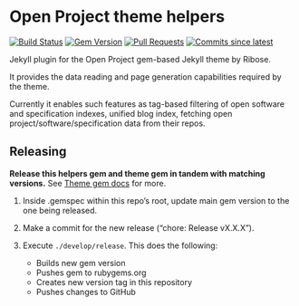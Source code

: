 # Open Project theme helpers

[![Build Status](https://github.com/riboseinc/jekyll-theme-open-project-helpers/actions/workflows/rake.yml/badge.svg)](https://github.com/riboseinc/jekyll-theme-open-project-helpers/actions/workflows/rake.yml)
[![Gem Version](https://img.shields.io/gem/v/jekyll-theme-open-project-helpers.svg)](https://rubygems.org/gems/jekyll-theme-open-project-helpers
)
[![Pull Requests](https://img.shields.io/github/issues-pr-raw/riboseinc/jekyll-theme-open-project-helpers.svg)](https://github.com/riboseinc/jekyll-theme-open-project-helpers/pulls)
[![Commits since latest](https://img.shields.io/github/commits-since/riboseinc/jekyll-theme-open-project-helpers/latest.svg)](https://github.com/riboseinc/jekyll-theme-open-project-helpers/releases)


Jekyll plugin for the Open Project gem-based Jekyll theme by Ribose.

It provides the data reading and page generation capabilities
required by the theme.

Currently it enables such features as tag-based filtering
of open software and specification indexes, unified blog index,
fetching open project/software/specification data from their repos.

## Releasing

**Release this helpers gem and theme gem in tandem with matching versions.**
See [Theme gem docs](https://github.com/riboseinc/jekyll-theme-open-project) for more.


1. Inside .gemspec within this repo’s root, update main gem version to the one being released.

2. Make a commit for the new release (“chore: Release vX.X.X”).

3. Execute `./develop/release`. This does the following:

   * Builds new gem version
   * Pushes gem to rubygems.org
   * Creates new version tag in this repository
   * Pushes changes to GitHub
